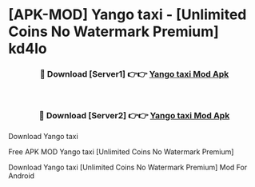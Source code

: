 # [APK-MOD] Yango  taxi - [Unlimited Coins No Watermark Premium] kd4lo



<div align="center">
<h3>🔴 Download [Server1] 👉👉 <a href="https://momento.my/?title=Yango__taxi">Yango  taxi Mod Apk</a></h3><br>

<h3>🔴 Download [Server2] 👉👉 <a href="https://momento.my/?title=Yango__taxi">Yango  taxi Mod Apk</a></h3>
</div>



Download Yango  taxi 

Free APK MOD Yango  taxi [Unlimited Coins No Watermark Premium]

Download Yango  taxi [Unlimited Coins No Watermark Premium] Mod For Android
